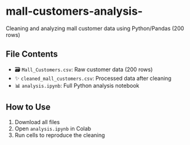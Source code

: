 # mall-customers-analysis-
Cleaning and analyzing mall customer data using Python/Pandas (200 rows)
## File Contents
- 🗃️ `Mall_Customers.csv`: Raw customer data (200 rows)  
- ✨ `cleaned_mall_customers.csv`: Processed data after cleaning  
- 📊 `analysis.ipynb`: Full Python analysis notebook  

## How to Use
1. Download all files
2. Open `analysis.ipynb` in Colab
3. Run cells to reproduce the cleaning
